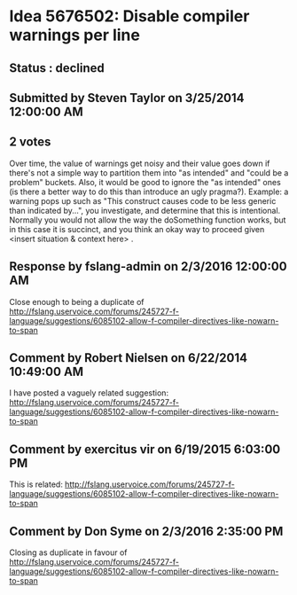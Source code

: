 # Idea 5676502: Disable compiler warnings per line #

## Status : declined

## Submitted by Steven Taylor on 3/25/2014 12:00:00 AM

## 2 votes

Over time, the value of warnings get noisy and their value goes down if there's not a simple way to partition them into "as intended" and "could be a problem" buckets. Also, it would be good to ignore the "as intended" ones (is there a better way to do this than introduce an ugly pragma?).
Example: a warning pops up such as "This construct causes code to be less generic than indicated by...", you investigate, and determine that this is intentional. Normally you would not allow the way the doSomething function works, but in this case it is succinct, and you think an okay way to proceed given <insert situation & context here> .

## Response by fslang-admin on 2/3/2016 12:00:00 AM

Close enough to being a duplicate of http://fslang.uservoice.com/forums/245727-f-language/suggestions/6085102-allow-f-compiler-directives-like-nowarn-to-span


## Comment by Robert Nielsen on 6/22/2014 10:49:00 AM

I have posted a vaguely related suggestion: http://fslang.uservoice.com/forums/245727-f-language/suggestions/6085102-allow-f-compiler-directives-like-nowarn-to-span

## Comment by exercitus vir on 6/19/2015 6:03:00 PM

This is related: http://fslang.uservoice.com/forums/245727-f-language/suggestions/6085102-allow-f-compiler-directives-like-nowarn-to-span

## Comment by Don Syme on 2/3/2016 2:35:00 PM

Closing as duplicate in favour of http://fslang.uservoice.com/forums/245727-f-language/suggestions/6085102-allow-f-compiler-directives-like-nowarn-to-span
